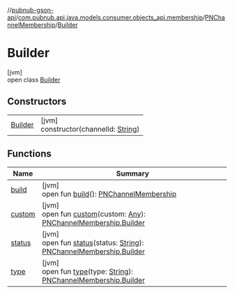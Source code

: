 //[pubnub-gson-api](../../../../index.md)/[com.pubnub.api.java.models.consumer.objects_api.membership](../../index.md)/[PNChannelMembership](../index.md)/[Builder](index.md)

# Builder

[jvm]\
open class [Builder](index.md)

## Constructors

| | |
|---|---|
| [Builder](-builder.md) | [jvm]<br>constructor(channelId: [String](https://docs.oracle.com/javase/8/docs/api/java/lang/String.html)) |

## Functions

| Name | Summary |
|---|---|
| [build](build.md) | [jvm]<br>open fun [build](build.md)(): [PNChannelMembership](../index.md) |
| [custom](custom.md) | [jvm]<br>open fun [custom](custom.md)(custom: [Any](https://kotlinlang.org/api/latest/jvm/stdlib/kotlin-stdlib/kotlin/-any/index.html)): [PNChannelMembership.Builder](index.md) |
| [status](status.md) | [jvm]<br>open fun [status](status.md)(status: [String](https://docs.oracle.com/javase/8/docs/api/java/lang/String.html)): [PNChannelMembership.Builder](index.md) |
| [type](type.md) | [jvm]<br>open fun [type](type.md)(type: [String](https://docs.oracle.com/javase/8/docs/api/java/lang/String.html)): [PNChannelMembership.Builder](index.md) |
